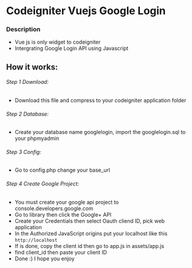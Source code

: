 # Codeigniter Vuejs Google Login

### Description
* Vue js is only widget to codeigniter
* Intergrating Google Login API using Javascript

## How it works:
###### Step 1 Download:
* Download this file and compress to your codeigniter application folder
###### Step 2 Database:
* Create your database name googlelogin, import the googlelogin.sql to your phpmyadmin
###### Step 3 Config: 
* Go to config.php change your base_url
###### Step 4 Create Google Project:
* You must create your google api project to console.developers.google.com
* Go to library then click the Google+ API
* Create your Credentials then select Oauth cliend ID, pick web application
* In the Authorized JavaScript origins put your localhost like this `http://localhost`
* If is done, copy the client id then go to app.js in assets/app.js
* find client_id then paste your client ID
* Done :) I hope you enjoy 

